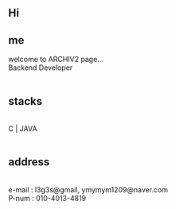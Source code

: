 ## Hi

## me
welcome to ARCHIV2 page...
<br />
Backend Developer
<br />
<br />

## stacks
<br />
C | JAVA
<br />
<br />

## address
<br />
e-mail : l3g3s@gmail, ymymym1209@naver.com
<br />
P-num : 010-4013-4819
<br />
<br />